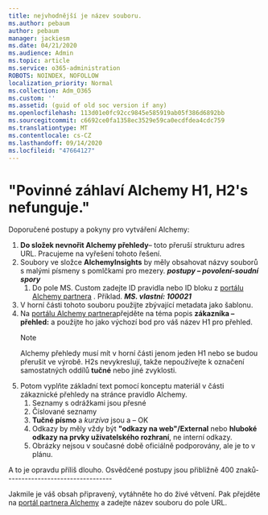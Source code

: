 ```yaml
---
title: nejvhodnější je název souboru.
ms.author: pebaum
author: pebaum
manager: jackiesm
ms.date: 04/21/2020
ms.audience: Admin
ms.topic: article
ms.service: o365-administration
ROBOTS: NOINDEX, NOFOLLOW
localization_priority: Normal
ms.collection: Adm_O365
ms.custom: ''
ms.assetid: (guid of old soc version if any)
ms.openlocfilehash: 113d01e0fc92cc9845e585919ab05f386d6892bb
ms.sourcegitcommit: c6692ce0fa1358ec3529e59ca0ecdfdea4cdc759
ms.translationtype: MT
ms.contentlocale: cs-CZ
ms.lasthandoff: 09/14/2020
ms.locfileid: "47664127"
---
```

# <a name="required-alchemy-header-h1-h2s-dont-work"></a>"Povinné záhlaví Alchemy H1, H2's nefunguje."
Doporučené postupy a pokyny pro vytváření Alchemy:

1. **Do složek nevnořit Alchemy přehledy**– toto přeruší strukturu adres URL. Pracujeme na vyřešení tohoto řešení.
1. Soubory ve složce **AlchemyInsights** by měly obsahovat názvy souborů s malými písmeny s pomlčkami pro mezery. ***postupy – povolení-soudní spory***
    1. Do pole MS. Custom zadejte ID pravidla nebo ID bloku z [portálu Alchemy partnera](https://alchemyportal.azurewebsites.net) . Příklad. ***MS. vlastní: 100021***
1. V horní části tohoto souboru použijte zbývající metadata jako šablonu.
1. Na [portálu Alchemy partnera](https://alchemyportal.azurewebsites.net)přejděte na téma popis **zákazníka – přehled:** a použijte ho jako výchozí bod pro váš název H1 pro přehled. 
    > [!NOTE]
    > Alchemy přehledy musí mít v horní části jenom jeden H1 nebo se budou přerušit ve výrobě. H2s nevykreslují, takže nepoužívejte k označení samostatných oddílů **tučné** nebo jiné zvyklosti.
1. Potom vyplňte základní text pomocí konceptu materiál v části zákaznické přehledy na stránce pravidlo Alchemy.
    1. Seznamy s odrážkami jsou přesné
    1. Číslované seznamy
    1. **Tučné písmo** a *kurzíva* jsou a – OK
    1. Odkazy by měly vždy být **"odkazy na web"/External** nebo **hluboké odkazy na prvky uživatelského rozhraní**, ne interní odkazy.
    1. Obrázky nejsou v současné době oficiálně podporovány, ale je to v plánu.

A to je opravdu příliš dlouho. Osvědčené postupy jsou přibližně 400 znaků---------------------------------

Jakmile je váš obsah připravený, vytáhněte ho do živé větvení. Pak přejděte na [portál partnera Alchemy](https://alchemyportal.azurewebsites.net) a zadejte název souboru do pole URL. 